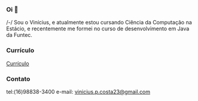 ### Oi 👋

/-/ Sou o Vinícius, e atualmente estou cursando Ciência da Computação na Estácio,
e recentemente me formei no curso de desenvolvimento em Java da Funtec.

### Currículo
[Currículo](https://drive.google.com/file/d/1iY-V2sT4lVzGIali96u0zIustAhbHWDf/view)

### Contato
tel:(16)98838-3400
e-mail: vinicius.p.costa23@gmail.com
